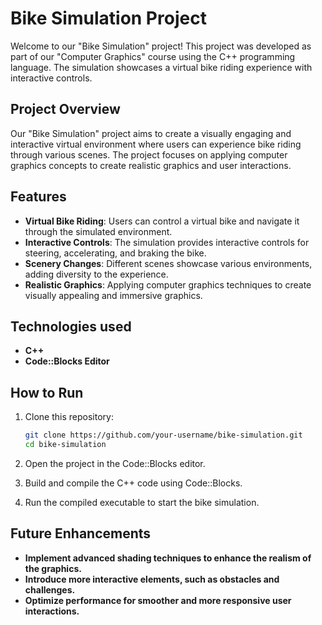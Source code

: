 # Bike Simulation Project

Welcome to our "Bike Simulation" project! This project was developed as part of our "Computer Graphics" course using the C++ programming language. The simulation showcases a virtual bike riding experience with interactive controls.

## Project Overview

Our "Bike Simulation" project aims to create a visually engaging and interactive virtual environment where users can experience bike riding through various scenes. The project focuses on applying computer graphics concepts to create realistic graphics and user interactions.

## Features

- **Virtual Bike Riding**: Users can control a virtual bike and navigate it through the simulated environment.
- **Interactive Controls**: The simulation provides interactive controls for steering, accelerating, and braking the bike.
- **Scenery Changes**: Different scenes showcase various environments, adding diversity to the experience.
- **Realistic Graphics**: Applying computer graphics techniques to create visually appealing and immersive graphics.

## Technologies used

- **C++**
- **Code::Blocks Editor**

## How to Run

1. Clone this repository:

   ```bash
   git clone https://github.com/your-username/bike-simulation.git
   cd bike-simulation
2. Open the project in the Code::Blocks editor.
3. Build and compile the C++ code using Code::Blocks.
4. Run the compiled executable to start the bike simulation.

## Future Enhancements

- **Implement advanced shading techniques to enhance the realism of the graphics.**
- **Introduce more interactive elements, such as obstacles and challenges.**
- **Optimize performance for smoother and more responsive user interactions.**
